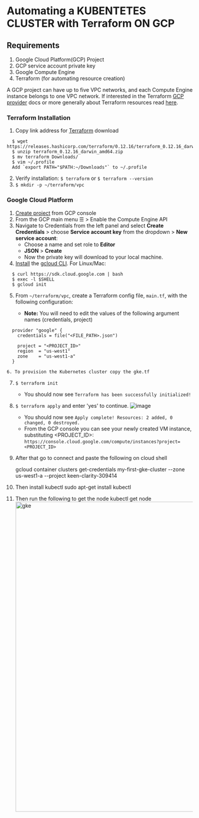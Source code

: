 # Automating a KUBENTETES CLUSTER  with Terraform ON GCP

## Requirements
1. Google Cloud Platform(GCP) Project
2. GCP service account private key
3. Google Compute Engine
4. Terraform (for automating resource creation)

A GCP project can have up to five VPC networks, and each Compute Engine instance belongs to one VPC network. If interested in the Terraform [GCP provider](https://www.terraform.io/docs/providers/google/index.html) docs or more generally about Terraform resources read [here](https://www.terraform.io/docs/configuration/resources.html).

### Terraform Installation
1. Copy link address for [Terraform](https://www.terraform.io/downloads.html) download
  ```
    $ wget https://releases.hashicorp.com/terraform/0.12.16/terraform_0.12.16_darwin_amd64.zip
    $ unzip terraform_0.12.16_darwin_amd64.zip
    $ mv terraform Downloads/
    $ vim ~/.profile
    Add `export PATH="$PATH:~/Downloads"` to ~/.profile
  ```
2. Verify installation: `$ terraform` or `$ terraform --version`
3. `$ mkdir -p ~/terraform/vpc`

### Google Cloud Platform
1. [Create project](https://console.cloud.google.com/projectcreate) from GCP console
2. From the GCP main menu ☰ > Enable the Compute Engine API
3. Navigate to Credentials from the left panel and select **Create Credentials** > choose **Service account key** from the dropdown > **New service account**:
      + Choose a name and set role to **Editor**
      + **JSON** > **Create**
      + Now the private key will download to your local machine.
4. [Install](https://cloud.google.com/sdk/docs/downloads-interactive) the [gcloud CLI](https://cloud.google.com/sdk/gcloud/). For Linux/Mac:

  ```
    $ curl https://sdk.cloud.google.com | bash
    $ exec -l $SHELL
    $ gcloud init
  ```
5. From `~/terraform/vpc`, create a Terraform config file, `main.tf`, with the following configuration:

      + **Note:** You will need to edit the values of the following argument names (credentials, project)

  ```
    provider "google" {
      credentials = file("<FILE_PATH>.json")         

      project = "<PROJECT_ID>"              
      region  = "us-west1"
      zone    = "us-west1-a"
    }

 6. To provision the Kubernetes cluster copy the gke.tf  
  ```

7. `$ terraform init`
    + You should now see `Terraform has been successfully initialized!`
8. `$ terraform apply` and enter 'yes' to continue. 
  ![image](https://user-images.githubusercontent.com/57386428/113719657-b629e780-96a2-11eb-852a-6a9266f11e2c.png)

    + You should now see `Apply complete! Resources: 2 added, 0 changed, 0 destroyed.`
    + From the GCP console you can see your newly created VM instance, substituting <PROJECT_ID>: 
    `https://console.cloud.google.com/compute/instances?project=<PROJECT_ID>` 
9. After that go to connect and paste the following on cloud shell
  
    gcloud container clusters get-credentials my-first-gke-cluster --zone us-west1-a --project keen-clarity-309414
10. Then install kubectl
    sudo apt-get install kubectl
 11. Then run the following to get the node
      kubectl get node
      <img width="838" alt="gke" src="https://user-images.githubusercontent.com/57386428/113719550-94306500-96a2-11eb-9fc4-288898f56c5a.PNG">
